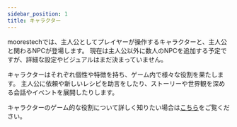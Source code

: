 ```yaml
---
sidebar_position: 1
title: キャラクター
---
```


moorestechでは、主人公としてプレイヤーが操作するキャラクターと、主人公と関わるNPCが登場します。
現在は主人公以外に数人のNPCを追加する予定ですが、詳細な設定やビジュアルはまだ決まっていません。

キャラクターはそれぞれ個性や特徴を持ち、ゲーム内で様々な役割を果たします。
主人公に依頼や新しいレシピを助言をしたり、ストーリーや世界観を深める会話やイベントを展開したりします。

キャラクターのゲーム的な役割について詳しく知りたい場合は[こちら](/docs/gdd/gameplay/character)をご覧ください。
